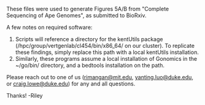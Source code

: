 These files were used to generate Figures 5A/B from "Complete Sequencing of Ape Genomes", as submitted to BioRxiv.

A few notes on required software:
1. Scripts will reference a directory for the kentUtils package (/hpc/group/vertgenlab/cl454/bin/x86_64/ on our cluster).
To replicate these findings, simply replace this path with a local kentUtils installation.
2. Similarly, these programs assume a local installation of Gonomics in the ~/go/bin/ directory, and a bedtools installation on the path.

Please reach out to one of us (rimangan@mit.edu, yanting.luo@duke.edu, or craig.lowe@duke.edu) for any and all questions.

Thanks!
-Riley

